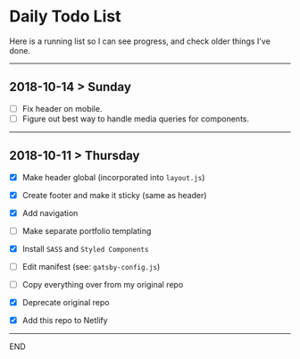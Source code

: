 # Daily Todo List

Here is a running list so I can see progress, and check older things I've done.

---

## 2018-10-14 > Sunday

- [ ] Fix header on mobile.
- [ ] Figure out best way to handle media queries for components.

---

## 2018-10-11 > Thursday

- [x] Make header global (incorporated into `layout.js`)
- [x] Create footer and make it sticky (same as header)
- [x] Add navigation
- [ ] Make separate portfolio templating
- [x] Install `SASS` and `Styled Components`
- [ ] Edit manifest (see: `gatsby-config.js`)
- [ ] Copy everything over from my original repo
- [x] Deprecate original repo
- [x] Add this repo to Netlify


---

END